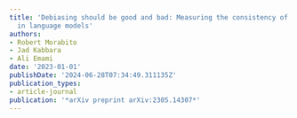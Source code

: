 ```yaml
---
title: 'Debiasing should be good and bad: Measuring the consistency of debiasing techniques
  in language models'
authors:
- Robert Morabito
- Jad Kabbara
- Ali Emami
date: '2023-01-01'
publishDate: '2024-06-28T07:34:49.311135Z'
publication_types:
- article-journal
publication: '*arXiv preprint arXiv:2305.14307*'
---
```

